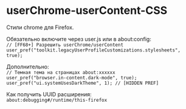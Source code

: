 # userChrome-userContent-CSS

 Стили сhrome для Firefox.

Обязательно включите через user.js или в about:config:  
`// [FF68+] Разрешить userChrome/userContent`  
`user_pref("toolkit.legacyUserProfileCustomizations.stylesheets", true);`  

Дополнительно:  
`// Темная тема на страницах about:xxxxxx`  
`user_pref("browser.in-content.dark-mode", true);`  
`user_pref("ui.systemUsesDarkTheme", 1); // [HIDDEN PREF]`

Как получить UUID расширения:  
`about:debugging#/runtime/this-firefox`
